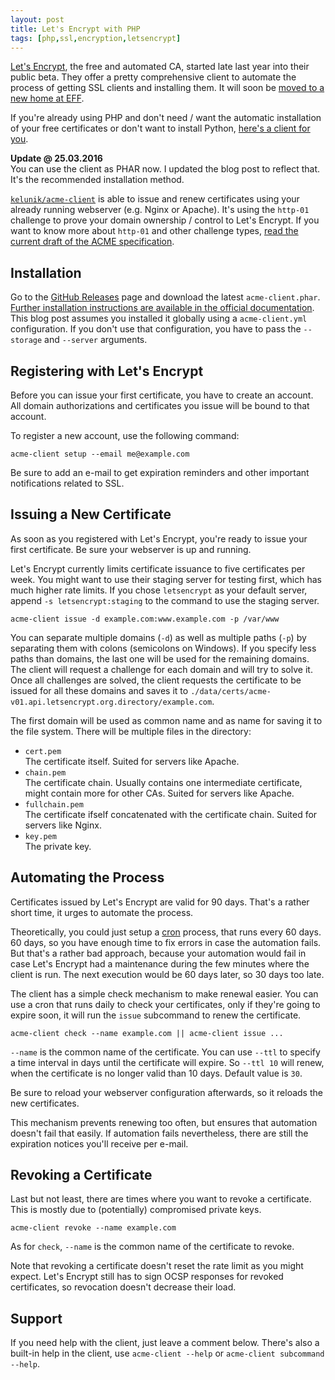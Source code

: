 ```yaml
---
layout: post
title: Let's Encrypt with PHP
tags: [php,ssl,encryption,letsencrypt]
---
```


[Let's Encrypt](https://letsencrypt.org/), the free and automated CA, started late last year into their public beta. They offer a pretty comprehensive client to automate the process of getting SSL clients and installing them. It will soon be [moved to a new home at EFF](https://letsencrypt.org/2016/03/09/le-client-new-home.html).

If you're already using PHP and don't need / want the automatic installation of your free certificates or don't want to install Python, [here's a client for you](https://github.com/kelunik/acme-client).

<div class="update">
<b>Update @ 25.03.2016</b><br>
You can use the client as PHAR now. I updated the blog post to reflect that. It's the recommended installation method.
</div>

[`kelunik/acme-client`](https://github.com/kelunik/acme-client) is able to issue and renew certificates using your already running webserver (e.g. Nginx or Apache). It's using the `http-01` challenge to prove your domain ownership / control to Let's Encrypt. If you want to know more about `http-01` and other challenge types, [read the current draft of the ACME specification](https://ietf-wg-acme.github.io/acme/).

## Installation

Go to the [GitHub Releases](https://github.com/kelunik/acme-client/releases/latest) page and download the latest `acme-client.phar`. [Further installation instructions are available in the official documentation](https://github.com/kelunik/acme-client/blob/master/doc/installation.md#instructions). This blog post assumes you installed it globally using a `acme-client.yml` configuration. If you don't use that configuration, you have to pass the `--storage` and `--server` arguments.

## Registering with Let's Encrypt

Before you can issue your first certificate, you have to create an account. All domain authorizations and certificates you issue will be bound to that account.

To register a new account, use the following command:

```plain
acme-client setup --email me@example.com
```

Be sure to add an e-mail to get expiration reminders and other important notifications related to SSL.

## Issuing a New Certificate

As soon as you registered with Let's Encrypt, you're ready to issue your first certificate. Be sure your webserver is up and running.

Let's Encrypt currently limits certificate issuance to five certificates per week. You might want to use their staging server for testing first, which has much higher rate limits. If you chose `letsencrypt` as your default server, append `-s letsencrypt:staging` to the command to use the staging server.

```plain
acme-client issue -d example.com:www.example.com -p /var/www
```

You can separate multiple domains (`-d`) as well as multiple paths (`-p`) by separating them with colons (semicolons on Windows). If you specify less paths than domains, the last one will be used for the remaining domains. The client will request a challenge for each domain and will try to solve it. Once all challenges are solved, the client requests the certificate to be issued for all these domains and saves it to  `./data/certs/acme-v01.api.letsencrypt.org.directory/example.com`.

The first domain will be used as common name and as name for saving it to the file system. There will be multiple files in the directory:

 * `cert.pem`<br>The certificate itself. Suited for servers like Apache.
 * `chain.pem`<br>The certificate chain. Usually contains one intermediate certificate, might contain more for other CAs. Suited for servers like Apache.
 * `fullchain.pem`<br>The certificate ifself concatenated with the certificate chain. Suited for servers like Nginx.
 * `key.pem`<br>The private key.

## Automating the Process

Certificates issued by Let's Encrypt are valid for 90 days. That's a rather short time, it urges to automate the process.

Theoretically, you could just setup a [cron](https://en.wikipedia.org/wiki/Cron) process, that runs every 60 days. 60 days, so you have enough time to fix errors in case the automation fails. But that's a rather bad approach, because your automation would fail in case Let's Encrypt had a maintenance during the few minutes where the client is run. The next execution would be 60 days later, so 30 days too late.

The client has a simple check mechanism to make renewal easier. You can use a cron that runs daily to check your certificates, only if they're going to expire soon, it will run the `issue` subcommand to renew the certificate.

```plain
acme-client check --name example.com || acme-client issue ...
```

`--name` is the common name of the certificate. You can use `--ttl` to specify a time interval in days until the certificate will expire. So `--ttl 10` will renew, when the certificate is no longer valid than 10 days. Default value is `30`.

Be sure to reload your webserver configuration afterwards, so it reloads the new certificates.

This mechanism prevents renewing too often, but ensures that automation doesn't fail that easily. If automation fails nevertheless, there are still the expiration notices you'll receive per e-mail.

## Revoking a Certificate

Last but not least, there are times where you want to revoke a certificate. This is mostly due to (potentially) compromised private keys.

```plain
acme-client revoke --name example.com
```

As for `check`, `--name` is the common name of the certificate to revoke.

Note that revoking a certificate doesn't reset the rate limit as you might expect. Let's Encrypt still has to sign OCSP responses for revoked certificates, so revocation doesn't decrease their load.

## Support

If you need help with the client, just leave a comment below. There's also a built-in help in the client, use `acme-client --help` or `acme-client subcommand --help`.
